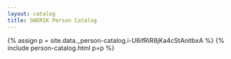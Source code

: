 ```yaml
---
layout: catalog
title: SWERIK Person Catalog
---
```

{% assign p = site.data._person-catalog.i-U6ifRiR8jKa4cStAnitbxA %}
{% include person-catalog.html p=p %}


